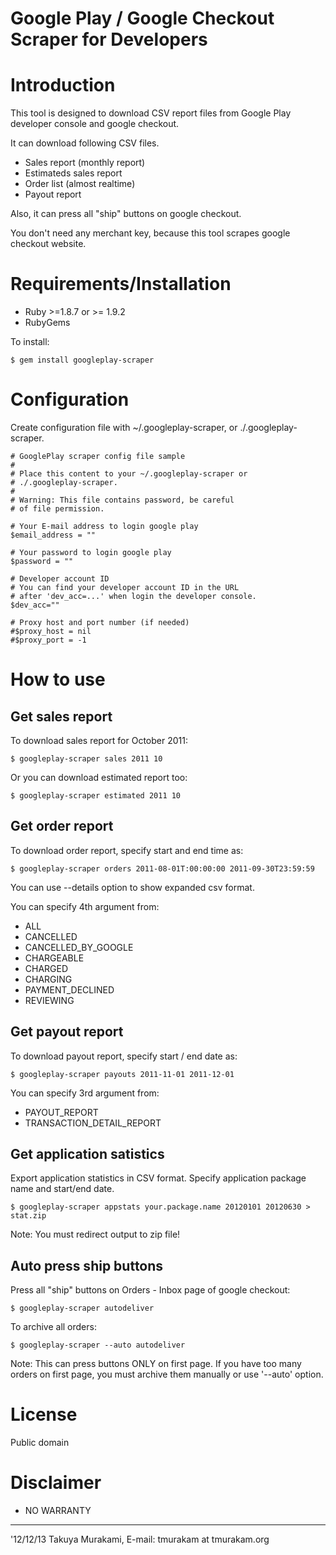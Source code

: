Google Play / Google Checkout Scraper for Developers
====================================================

Introduction
============

This tool is designed to download CSV report files from
Google Play developer console and google checkout.

It can download following CSV files.

* Sales report (monthly report)
* Estimateds sales report
* Order list (almost realtime)
* Payout report

Also, it can press all "ship" buttons on google checkout.

You don't need any merchant key, because this tool scrapes
google checkout website.

Requirements/Installation
=========================

* Ruby >=1.8.7 or >= 1.9.2
* RubyGems

To install:

    $ gem install googleplay-scraper

Configuration
=============

Create configuration file with ~/.googleplay-scraper,
or ./.googleplay-scraper.

```
# GooglePlay scraper config file sample
#
# Place this content to your ~/.googleplay-scraper or
# ./.googleplay-scraper.
#
# Warning: This file contains password, be careful
# of file permission.

# Your E-mail address to login google play
$email_address = ""

# Your password to login google play
$password = ""

# Developer account ID
# You can find your developer account ID in the URL 
# after 'dev_acc=...' when login the developer console.
$dev_acc=""

# Proxy host and port number (if needed) 
#$proxy_host = nil
#$proxy_port = -1
```

How to use
==========

Get sales report
----------------

To download sales report for October 2011:

    $ googleplay-scraper sales 2011 10

Or you can download estimated report too:

    $ googleplay-scraper estimated 2011 10

Get order report
----------------

To download order report, specify start and end time as:

    $ googleplay-scraper orders 2011-08-01T:00:00:00 2011-09-30T23:59:59

You can use --details option to show expanded csv format.

You can specify 4th argument from:

* ALL
* CANCELLED
* CANCELLED_BY_GOOGLE
* CHARGEABLE
* CHARGED
* CHARGING 
* PAYMENT_DECLINED
* REVIEWING


Get payout report
-----------------

To download payout report, specify start / end date as:

    $ googleplay-scraper payouts 2011-11-01 2011-12-01

You can specify 3rd argument from:

* PAYOUT_REPORT
* TRANSACTION_DETAIL_REPORT


Get application satistics
-------------------------

Export application statistics in CSV format.
Specify application package name and start/end date.

    $ googleplay-scraper appstats your.package.name 20120101 20120630 > stat.zip

Note: You must redirect output to zip file!


Auto press ship buttons
-----------------------

Press all "ship" buttons on Orders - Inbox page of google checkout:

    $ googleplay-scraper autodeliver

To archive all orders:

    $ googleplay-scraper --auto autodeliver

Note: This can press buttons ONLY on first page. If you have too 
many orders on first page, you must archive them manually or
use '--auto' option.

License
=======

Public domain


Disclaimer
==========

* NO WARRANTY

---
'12/12/13
Takuya Murakami, E-mail: tmurakam at tmurakam.org

